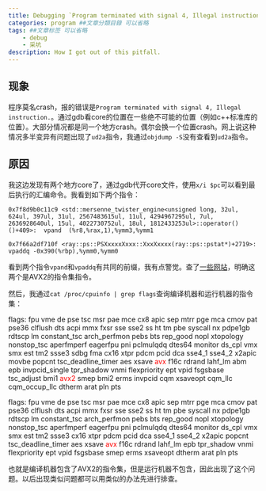```yaml
---
title: Debugging `Program terminated with signal 4, Illegal instruction`.
categories: program ##文章分類目錄 可以省略
tags: ##文章标签 可以省略
    - debug
    - 采坑
description: How I got out of this pitfall.
---
```

## 现象
程序莫名crash，报的错误是`Program terminated with signal 4, Illegal instruction.`。通过gdb看core的位置在一些绝不可能的位置（例如c++标准库的位置）。大部分情况都是同一个地方crash。偶尔会换一个位置crash。网上说这种情况多半变异有问题出现了`ud2a`指令，我通过`objdump -S`没有查看到`ud2a`指令。
## 原因
我这边发现有两个地方core了，通过gdb代开core文件，使用`x/i $pc`可以看到最后执行的汇编命令。我看到如下两个指令：
```
0x7f8d9b0c11c9 <std::mersenne_twister_engine<unsigned long, 32ul, 624ul, 397ul, 31ul, 2567483615ul, 11ul, 4294967295ul, 7ul, 2636928640ul, 15ul, 4022730752ul, 18ul, 1812433253ul>::operator()()+409>:	vpand  (%r8,%rax,1),%ymm3,%ymm1
```
```
0x7f66a2df710f <ray::ps::PSXxxxxXxxx::XxxXxxxx(ray::ps::pstat*)+2719>:	vpaddq -0x390(%rbp),%ymm0,%ymm0
```
看到两个指令`vpand`和`vpaddq`有共同的前缀，我有点警觉。查了[一些网站](http://osask.cn/front/ask/view/1696497)，明确这两个是AVX2的指令集指令。

然后，我通过`cat /proc/cpuinfo | grep flags`查询编译机器和运行机器的指令集：

flags: fpu vme de pse tsc msr pae mce cx8 apic sep mtrr pge mca cmov pat pse36 clflush dts acpi mmx fxsr sse sse2 ss ht tm pbe syscall nx pdpe1gb rdtscp lm constant_tsc arch_perfmon pebs bts rep_good nopl xtopology nonstop_tsc aperfmperf eagerfpu pni pclmulqdq dtes64 monitor ds_cpl vmx smx est tm2 ssse3 sdbg fma cx16 xtpr pdcm pcid dca sse4_1 sse4_2 x2apic movbe popcnt tsc_deadline_timer aes xsave <font color=#FF0000 >avx</font> f16c rdrand lahf_lm abm epb invpcid_single tpr_shadow vnmi flexpriority ept vpid fsgsbase tsc_adjust bmi1 <font color=#FF0000 >avx2</font> smep bmi2 erms invpcid cqm xsaveopt cqm_llc cqm_occup_llc dtherm arat pln pts

flags: fpu vme de pse tsc msr pae mce cx8 apic sep mtrr pge mca cmov pat pse36 clflush dts acpi mmx fxsr sse sse2 ss ht tm pbe syscall nx pdpe1gb rdtscp lm constant_tsc arch_perfmon pebs bts rep_good nopl xtopology nonstop_tsc aperfmperf eagerfpu pni pclmulqdq dtes64 monitor ds_cpl vmx smx est tm2 ssse3 cx16 xtpr pdcm pcid dca sse4_1 sse4_2 x2apic popcnt tsc_deadline_timer aes xsave <font color=#FF0000 >avx</font> f16c rdrand lahf_lm epb tpr_shadow vnmi flexpriority ept vpid fsgsbase smep erms xsaveopt dtherm arat pln pts

也就是编译机器包含了AVX2的指令集，但是运行机器不包含，因此出现了这个问题。以后出现类似问题都可以用类似的办法先进行排查。